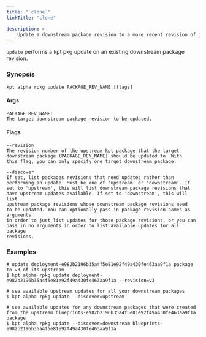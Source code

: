 ```yaml
---
title: "`clone`"
linkTitle: "clone"

description: >
    Update a downstream package revision to a more recent revision of its upstream package.
---
```


<!--mdtogo:Short
    Update a downstream package revision to a more recent revision of its upstream package.
-->

`update` performs a kpt pkg update on an existing downstream package revision.

### Synopsis

<!--mdtogo:Long-->

```
kpt alpha rpkg update PACKAGE_REV_NAME [flags]
```

#### Args

```
PACKAGE_REV_NAME:
The target downstream package revision to be updated.

```

#### Flags

```
--revision
The revision number of the upstream kpt package that the target
downstream package (PACKAGE_REV_NAME) should be updated to. With
this flag, you can only specify one target downstream package.

--discover
If set, list packages revisions that need updates rather than
performing an update. Must be one of 'upstream' or 'downstream'. If
set to 'upstream', this will list downstream package revisions that
have upstream updates available. If set to 'downstream', this will list
upstream package revisions whose downstream package revisions need
to be updated. You can optionally pass in package revision names as arguments
in order to just list updates for those package revisions, or you can
pass in no arguments in order to list available updates for all package
revisions.

```

<!--mdtogo-->

### Examples

<!--mdtogo:Examples-->

```shell
# update deployment-e982b2196b35a4f5e81e92f49a430fe463aa9f1a package to v3 of its upstream
$ kpt alpha rpkg update deployment-e982b2196b35a4f5e81e92f49a430fe463aa9f1a --revision=v3
```

```shell
# see available upstream updates for all your downstream packages
$ kpt alpha rpkg update --discover=upstream
```

```shell
# see available updates for any downstream packages that were created from the upstream blueprints-e982b2196b35a4f5e81e92f49a430fe463aa9f1a package
$ kpt alpha rpkg update --discover=downstream blueprints-e982b2196b35a4f5e81e92f49a430fe463aa9f1a
```

<!--mdtogo-->
